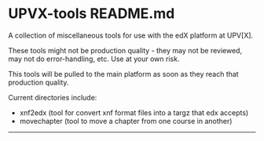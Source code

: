 UPVX-tools README.md
===================

A collection of miscellaneous tools for use with the edX platform at UPV[X].

These tools might not be production quality - they may not be reviewed, may not do
error-handling, etc.  Use at your own risk.

This tools will be pulled to the main platform as soon as they reach that production quality.



Current directories include:
 - xnf2edx (tool for convert xnf format files into a targz that edx accepts)
 - movechapter (tool to move a chapter from one course in another)
 

---